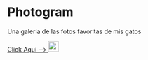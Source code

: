 # Photogram
Una galeria de las fotos favoritas de mis gatos

<a href="https://armandogg24.github.io/Practica_3_Pawgram/">Click Aquí -->
    <img src="https://external-content.duckduckgo.com/iu/?u=https%3A%2F%2Fpngimg.com%2Fuploads%2Fpaw%2Fpaw_PNG66.png&f=1&nofb=1&ipt=075e707e13470762ee4775121e411014866658208382cfb1dc51496788c3e794&ipo=images" width="24px">
</a>
